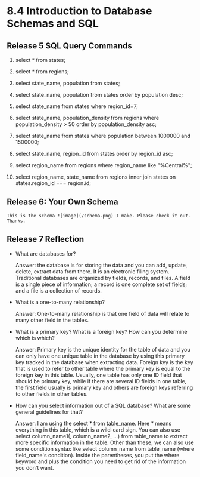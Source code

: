 # 8.4 Introduction to Database Schemas and SQL

## Release 5 SQL Query Commands

   1. select * from states;

   2. select * from regions;

   3. select state_name, population from states;

   4. select state_name, population from states order by population desc;

   5. select state_name from states where region_id=7;

   6. select state_name, population_density from regions where population_density > 50 order by population_density asc;

   7. select state_name from states where population between 1000000 and 1500000;

   8. select state_name, region_id from states order by region_id asc;

   9. select region_name from regions where region_name like "%Central%";

   10. select region_name, state_name from regions inner join states on states.region_id === region.id;

## Release 6: Your Own Schema

    This is the schema ![image](/schema.png) I make. Please check it out. Thanks.

## Release 7 Reflection

- What are databases for?

   Answer: the database is for storing the data and you can add, update, delete, extract data from there. It is an electronic filing system. Traditional databases are organized by fields, records, and files. A field is a single piece of information; a record is one complete set of fields; and a file is a collection of records. 

- What is a one-to-many relationship?

   Answer: One-to-many relationship is that one field of data will relate to many other field in the tables.

- What is a primary key? What is a foreign key? How can you determine which is which?

   Answer: Primary key is the unique identity for the table of data and you can only have one unique table in the database by using this primary key tracked in the database when extracting data. 
   Foreign key is the key that is used to refer to other table where the primary key is equal to the foreign key in this table. Usually, one table has only one ID field that should be primary key, while if there are several ID fields in one table, the first field usually is primary key and others are foreign keys referring to other fields in other tables.

- How can you select information out of a SQL database? What are some general guidelines for that?

   Answer: I am using the select * from table_name. Here * means everything in this table, which is a wild-card sign. You can also use select column_name1(, column_name2, ...) from table_name to extract more specific information in the table. Other than these, we can also use some condition syntax like select column_name from table_name (where field_name's condition). Inside the parentheses, you put the where keyword and plus the condition you need to get rid of the information you don't want. 
